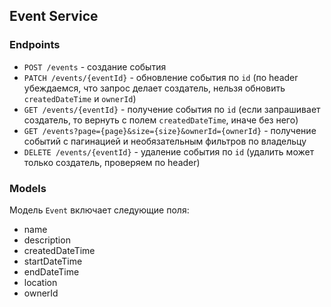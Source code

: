 ## Event Service

### Endpoints
- `POST /events` - создание события
- `PATCH /events/{eventId}` - обновление события по `id` (по header убеждаемся, что запрос делает создатель, нельзя обновить `createdDateTime` и `ownerId`)
- `GET /events/{eventId}` - получение события по `id` (если запрашивает создатель, то вернуть с полем `createdDateTime`, иначе без него)
- `GET /events?page={page}&size={size}&ownerId={ownerId}` - получение событий с пагинацией и необязательным фильтров по владельцу
- `DELETE /events/{eventId}` - удаление события по `id` (удалить может только создатель, проверяем по header)


### Models
Модель `Event` включает следующие поля: 
- name
- description
- createdDateTime
- startDateTime
- endDateTime
- location
- ownerId